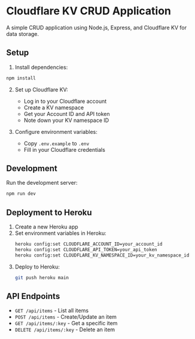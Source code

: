 # Cloudflare KV CRUD Application

A simple CRUD application using Node.js, Express, and Cloudflare KV for data storage.

## Setup

1. Install dependencies:
```bash
npm install
```

2. Set up Cloudflare KV:
   - Log in to your Cloudflare account
   - Create a KV namespace
   - Get your Account ID and API token
   - Note down your KV namespace ID

3. Configure environment variables:
   - Copy `.env.example` to `.env`
   - Fill in your Cloudflare credentials

## Development

Run the development server:
```bash
npm run dev
```

## Deployment to Heroku

1. Create a new Heroku app
2. Set environment variables in Heroku:
   ```bash
   heroku config:set CLOUDFLARE_ACCOUNT_ID=your_account_id
   heroku config:set CLOUDFLARE_API_TOKEN=your_api_token
   heroku config:set CLOUDFLARE_KV_NAMESPACE_ID=your_kv_namespace_id
   ```
3. Deploy to Heroku:
   ```bash
   git push heroku main
   ```

## API Endpoints

- `GET /api/items` - List all items
- `POST /api/items` - Create/Update an item
- `GET /api/items/:key` - Get a specific item
- `DELETE /api/items/:key` - Delete an item
